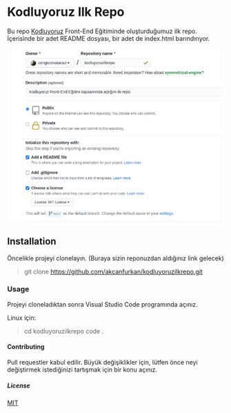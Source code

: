 # Kodluyoruz Ilk Repo

Bu repo [Kodluyoruz](https://www.kodluyoruz.org/) Front-End Eğitiminde oluşturduğumuz ilk repo. İçerisinde bir adet README dosyası, bir adet de index.html barındırıyor.

![kodluyoruzIlkRepo](https://github.com/Kodluyoruz/taskforce/raw/main/git/odev1/figures/github.png)


## Installation

Öncelikle projeyi clonelayın. (Buraya sizin reponuzdan aldığınız link gelecek)

>git clone https://github.com/akcanfurkan/kodluyoruzilkrepo.git

### Usage

Projeyi cloneladıktan sonra Visual Studio Code programında açınız.

Linux için:

>cd kodluyoruzilkrepo
code .

#### Contributing

Pull requestler kabul edilir. Büyük değişiklikler için, lütfen önce neyi değiştirmek istediğinizi tartışmak için bir konu açınız.

##### License

[MIT](https://choosealicense.com/licenses/mit/)
